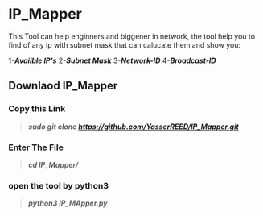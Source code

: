 # IP_Mapper
This Tool can help enginners and biggener in network, the tool help you to find of any ip with subnet mask that can calucate them and show you: 

1-***Availble IP's***
2-***Subnet Mask*** 
3-***Network-ID***
4-***Broadcast-ID*** 


## Downlaod IP_Mapper

### Copy this Link
> ***sudo git clone https://github.com/YasserREED/IP_Mapper.git***

### Enter The File
> ***cd IP_Mapper/***

### open the tool by python3
> ***python3 IP_MApper.py***
